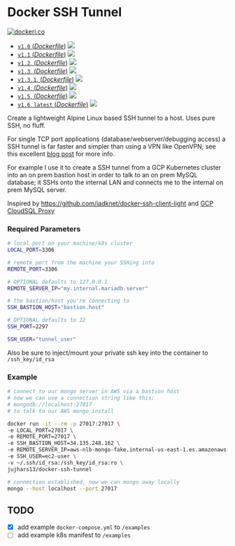# Docker SSH Tunnel

[![dockeri.co](http://dockeri.co/image/jujhars13/docker-ssh-tunnel)](https://hub.docker.com/r/jujhars13/docker-ssh-tunnel/)

- [`v1.0` (*Dockerfile*)](https://github.com/jujhars13/docker-ssh-tunnel/blob/v1.0/Dockerfile) [![](https://images.microbadger.com/badges/image/jujhars13/docker-ssh-tunnel.svg)](http://microbadger.com/images/jujhars13/docker-ssh-tunnel "Get your own image badge on microbadger.com")
- [`v1.1` (*Dockerfile*)](https://github.com/jujhars13/docker-ssh-tunnel/blob/v1.1/Dockerfile) [![](https://images.microbadger.com/badges/image/jujhars13/docker-ssh-tunnel.svg)](http://microbadger.com/images/jujhars13/docker-ssh-tunnel "Get your own image badge on microbadger.com")
- [`v1.2`, (*Dockerfile*)](https://github.com/jujhars13/docker-ssh-tunnel/blob/v1.2/Dockerfile) [![](https://images.microbadger.com/badges/image/jujhars13/docker-ssh-tunnel.svg)](http://microbadger.com/images/jujhars13/docker-ssh-tunnel "Get your own image badge on microbadger.com")
- [`v1.3`, (*Dockerfile*)](https://github.com/jujhars13/docker-ssh-tunnel/blob/v1.3/Dockerfile) [![](https://images.microbadger.com/badges/image/jujhars13/docker-ssh-tunnel.svg)](http://microbadger.com/images/jujhars13/docker-ssh-tunnel "Get your own image badge on microbadger.com")
- [`v1.3.1`, (*Dockerfile*)](https://github.com/jujhars13/docker-ssh-tunnel/blob/v1.3.1/Dockerfile) [![](https://images.microbadger.com/badges/image/jujhars13/docker-ssh-tunnel.svg)](http://microbadger.com/images/jujhars13/docker-ssh-tunnel "Get your own image badge on microbadger.com")
- [`v1.4`, (*Dockerfile*)](https://github.com/jujhars13/docker-ssh-tunnel/blob/v1.4/Dockerfile) [![](https://images.microbadger.com/badges/image/jujhars13/docker-ssh-tunnel.svg)](http://microbadger.com/images/jujhars13/docker-ssh-tunnel "Get your own image badge on microbadger.com")
- [`v1.5`, (*Dockerfile*)](https://github.com/jujhars13/docker-ssh-tunnel/blob/v1.5/Dockerfile) [![](https://images.microbadger.com/badges/image/jujhars13/docker-ssh-tunnel.svg)](http://microbadger.com/images/jujhars13/docker-ssh-tunnel "Get your own image badge on microbadger.com")
- [`v1.6`, `latest` (*Dockerfile*)](https://github.com/jujhars13/docker-ssh-tunnel/blob/v1.6/Dockerfile) [![](https://images.microbadger.com/badges/image/jujhars13/docker-ssh-tunnel.svg)](http://microbadger.com/images/jujhars13/docker-ssh-tunnel "Get your own image badge on microbadger.com")

Create a lightweight Alpine Linux based SSH tunnel to a host.  Uses pure SSH, no fluff.

For single TCP port applications (database/webserver/debugging access) a SSH tunnel is far faster and simpler than using a VPN like OpenVPN; see this excellent [blog post](https://blog.backslasher.net/ssh-openvpn-tunneling.html) for more info.

For example I use it to create a SSH tunnel from a GCP Kubernetes cluster into an on prem bastion host in order to talk to an on prem MySQL database; it SSHs onto the internal LAN and connects me to the internal on prem MySQL server.

Inspired by https://github.com/iadknet/docker-ssh-client-light and [GCP CloudSQL Proxy](https://cloud.google.com/sql/docs/mysql/sql-proxy)

### Required Parameters
```bash
# local port on your machine/k8s cluster
LOCAL_PORT=3306

# remote port from the machine your SSHing into
REMOTE_PORT=3306

# OPTIONAL defaults to 127.0.0.1
REMOTE_SERVER_IP="my.internal.mariadb.server"

# the bastion/host you're connecting to
SSH_BASTION_HOST="bastion.host"

# OPTIONAL defaults to 22
SSH_PORT=2297

SSH_USER="tunnel_user"
```

Also be sure to inject/mount your private ssh key into the container to `/ssh_key/id_rsa`

### Example

```bash
# connect to our mongo server in AWS via a bastion host
# now we can use a connection string like this:
# mongodb://localhost:27017 
# to talk to our AWS mongo install

docker run -it --rm -p 27017:27017 \
-e LOCAL_PORT=27017 \
-e REMOTE_PORT=27017 \
-e SSH_BASTION_HOST=34.135.248.162 \
-e REMOTE_SERVER_IP=aws-nlb-mongo-fake.internal-us-east-1.es.amazonaws.com \
-e SSH_USER=ec2-user \
-v ~/.ssh/id_rsa:/ssh_key/id_rsa:ro \
jujhars13/docker-ssh-tunnel

# connection established, now we can mongo away locally
mongo --host localhost --port 27017
```

## TODO

- [x] add example `docker-compose.yml`  to `/examples`
- [ ] add example k8s manifest to `/examples`
